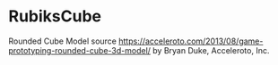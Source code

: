 # RubiksCube

Rounded Cube Model source https://acceleroto.com/2013/08/game-prototyping-rounded-cube-3d-model/ by Bryan Duke, Acceleroto, Inc.